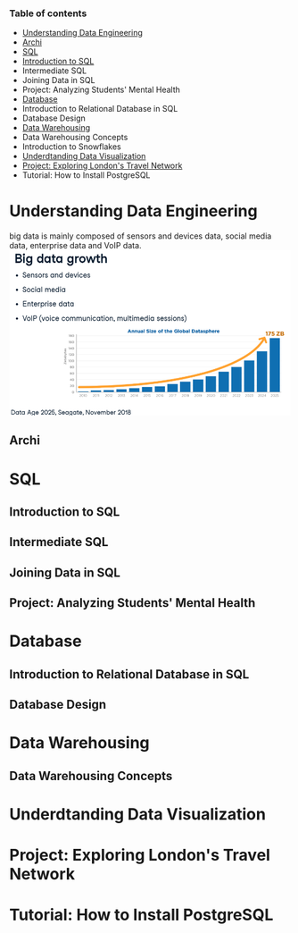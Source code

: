 ### Table of contents

- [Understanding Data Engineering](#understanding-data-engineering)
 - [Archi](#archi)
- [SQL](#sql)
 - [Introduction to SQL](#introdiction-tosql)
 - Intermediate SQL
 - Joining Data in SQL
 - Project: Analyzing Students' Mental Health
- [Database](#database)
 - Introduction to Relational Database in SQL
 - Database Design
- [Data Warehousing](#data-warehousing)
 - Data Warehousing Concepts
 - Introduction to Snowflakes
- [Underdtanding Data Visualization](#underdtanding-data-visualization)
- [Project: Exploring London's Travel Network](#project-exploring-londons-travel-nNetwork)
- Tutorial: How to Install PostgreSQL


# Understanding Data Engineering

big data is mainly composed of sensors and devices data, social media data, enterprise data and VoIP data.
![big data growth](images/01_01.png)

## Archi

# SQL

## Introduction to SQL
## Intermediate SQL
## Joining Data in SQL
## Project: Analyzing Students' Mental Health

# Database
## Introduction to Relational Database in SQL
## Database Design
# Data Warehousing

## Data Warehousing Concepts
# Underdtanding Data Visualization
# Project: Exploring London's Travel Network
# Tutorial: How to Install PostgreSQL
